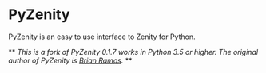 # PyZenity
PyZenity is an easy to use interface to Zenity for Python. 

** _This is a fork of PyZenity 0.1.7 works in Python 3.5 or higher. The original author of PyZenity is [Brian Ramos](http://brianramos.com/?page_id=38)._ **
